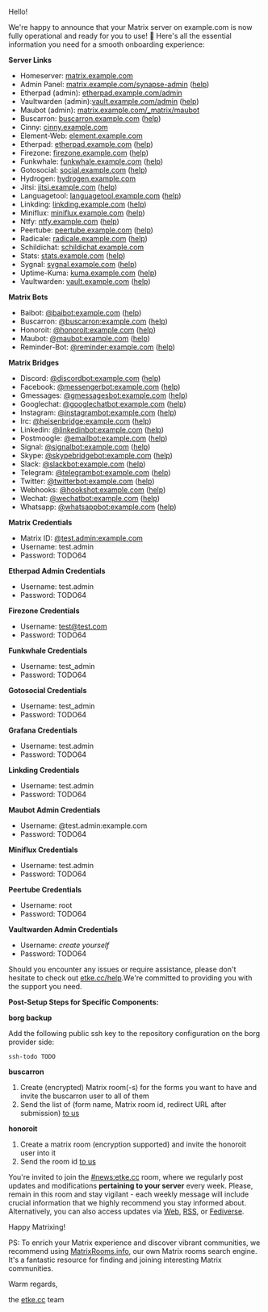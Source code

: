 Hello!

We're happy to announce that your Matrix server on example.com is now fully operational and ready for you to use! 🎉
Here's all the essential information you need for a smooth onboarding experience:

**Server Links**

* Homeserver: [matrix.example.com](https://matrix.example.com)
* Admin Panel: [matrix.example.com/synapse-admin](https://matrix.example.com/synapse-admin/?username=test.admin&server=matrix.example.com) ([help](https://etke.cc/help/extras/synapse-admin))
* Etherpad (admin): [etherpad.example.com/admin](https://etherpad.example.com/admin)
* Vaultwarden (admin):[vault.example.com/admin](https://vault.example.com/admin) ([help](https://etke.cc/help/extras/vaultwarden))
* Maubot (admin): [matrix.example.com/_matrix/maubot](https://matrix.example.com/_matrix/maubot)
* Buscarron: [buscarron.example.com](https://buscarron.example.com) ([help](https://etke.cc/help/bots/buscarron))
* Cinny: [cinny.example.com](https://cinny.example.com)
* Element-Web: [element.example.com](https://element.example.com)
* Etherpad: [etherpad.example.com](https://etherpad.example.com) ([help](https://etke.cc/help/extras/etherpad))
* Firezone: [firezone.example.com](https://firezone.example.com) ([help](https://etke.cc/help/extras/firezone))
* Funkwhale: [funkwhale.example.com](https://funkwhale.example.com) ([help](https://etke.cc/help/extras/funkwhale))
* Gotosocial: [social.example.com](https://social.example.com) ([help](https://etke.cc/help/extras/gotosocial))
* Hydrogen: [hydrogen.example.com](https://hydrogen.example.com)
* Jitsi: [jitsi.example.com](https://jitsi.example.com) ([help](https://etke.cc/help/extras/jitsi))
* Languagetool: [languagetool.example.com](https://languagetool.example.com) ([help](https://etke.cc/help/extras/languagetool))
* Linkding: [linkding.example.com](https://linkding.example.com) ([help](https://etke.cc/help/extras/linkding))
* Miniflux: [miniflux.example.com](https://miniflux.example.com) ([help](https://etke.cc/help/extras/miniflux))
* Ntfy: [ntfy.example.com](https://ntfy.example.com) ([help](https://etke.cc/help/extras/ntfy))
* Peertube: [peertube.example.com](https://peertube.example.com) ([help](https://etke.cc/help/extras/peertube))
* Radicale: [radicale.example.com](https://radicale.example.com) ([help](https://etke.cc/help/extras/radicale))
* Schildichat: [schildichat.example.com](https://schildichat.example.com)
* Stats: [stats.example.com](https://stats.example.com) ([help](https://etke.cc/help/extras/prometheus-grafana))
* Sygnal: [sygnal.example.com](https://sygnal.example.com) ([help](https://etke.cc/help/extras/sygnal))
* Uptime-Kuma: [kuma.example.com](https://kuma.example.com) ([help](https://etke.cc/help/extras/uptime-kuma))
* Vaultwarden: [vault.example.com](https://vault.example.com) ([help](https://etke.cc/help/extras/vaultwarden))


**Matrix Bots**

* Baibot: [@baibot:example.com](https://matrix.to/#/@baibot:example.com) ([help](https://etke.cc/help/bots/baibot))
* Buscarron: [@buscarron:example.com](https://matrix.to/#/@buscarron:example.com) ([help](https://etke.cc/help/bots/buscarron))
* Honoroit: [@honoroit:example.com](https://matrix.to/#/@honoroit:example.com) ([help](https://etke.cc/help/bots/honoroit))
* Maubot: [@maubot:example.com](https://matrix.to/#/@maubot:example.com) ([help](https://etke.cc/help/bots/maubot))
* Reminder-Bot: [@reminder:example.com](https://matrix.to/#/@reminder:example.com) ([help](https://etke.cc/help/bots/reminder))


**Matrix Bridges**

* Discord: [@discordbot:example.com](https://matrix.to/#/@discordbot:example.com) ([help](https://etke.cc/help/bridges/mautrix-discord))
* Facebook: [@messengerbot:example.com](https://matrix.to/#/@messengerbot:example.com) ([help](https://etke.cc/help/bridges/mautrix-meta-messenger))
* Gmessages: [@gmessagesbot:example.com](https://matrix.to/#/@gmessagesbot:example.com) ([help](https://etke.cc/help/bridges/mautrix-gmessages))
* Googlechat: [@googlechatbot:example.com](https://matrix.to/#/@googlechatbot:example.com) ([help](https://etke.cc/help/bridges/mautrix-googlechat))
* Instagram: [@instagrambot:example.com](https://matrix.to/#/@instagrambot:example.com) ([help](https://etke.cc/help/bridges/mautrix-meta-instagram))
* Irc: [@heisenbridge:example.com](https://matrix.to/#/@heisenbridge:example.com) ([help](https://etke.cc/help/bridges/heisenbridge))
* Linkedin: [@linkedinbot:example.com](https://matrix.to/#/@linkedinbot:example.com) ([help](https://etke.cc/help/bridges/beeper-linkedin))
* Postmoogle: [@emailbot:example.com](https://matrix.to/#/@emailbot:example.com) ([help](https://etke.cc/help/bridges/postmoogle))
* Signal: [@signalbot:example.com](https://matrix.to/#/@signalbot:example.com) ([help](https://etke.cc/help/bridges/mautrix-signal))
* Skype: [@skypebridgebot:example.com](https://matrix.to/#/@skypebridgebot:example.com) ([help](https://etke.cc/help/bridges/go-skype-bridge))
* Slack: [@slackbot:example.com](https://matrix.to/#/@slackbot:example.com) ([help](https://etke.cc/help/bridges/mautrix-slack))
* Telegram: [@telegrambot:example.com](https://matrix.to/#/@telegrambot:example.com) ([help](https://etke.cc/help/bridges/mautrix-telegram))
* Twitter: [@twitterbot:example.com](https://matrix.to/#/@twitterbot:example.com) ([help](https://etke.cc/help/bridges/mautrix-twitter))
* Webhooks: [@hookshot:example.com](https://matrix.to/#/@hookshot:example.com) ([help](https://etke.cc/help/bridges/hookshot))
* Wechat: [@wechatbot:example.com](https://matrix.to/#/@wechatbot:example.com) ([help](https://etke.cc/help/bridges/wechat))
* Whatsapp: [@whatsappbot:example.com](https://matrix.to/#/@whatsappbot:example.com) ([help](https://etke.cc/help/bridges/mautrix-whatsapp))


**Matrix Credentials**

* Matrix ID: [@test.admin:example.com](https://matrix.to/#/@test.admin:example.com)
* Username: test.admin
* Password: TODO64

**Etherpad Admin Credentials**

* Username: test.admin
* Password: TODO64

**Firezone Credentials**

* Username: test@test.com
* Password: TODO64

**Funkwhale Credentials**

* Username: test_admin
* Password: TODO64

**Gotosocial Credentials**

* Username: test_admin
* Password: TODO64

**Grafana Credentials**

* Username: test.admin
* Password: TODO64

**Linkding Credentials**

* Username: test.admin
* Password: TODO64

**Maubot Admin Credentials**

* Username: @test.admin:example.com
* Password: TODO64

**Miniflux Credentials**

* Username: test.admin
* Password: TODO64

**Peertube Credentials**

* Username: root
* Password: TODO64

**Vaultwarden Admin Credentials**

* Username: _create yourself_
* Password: TODO64

Should you encounter any issues or require assistance, please don't hesitate to check out [etke.cc/help](https://etke.cc/help).We're committed to providing you with the support you need.

**Post-Setup Steps for Specific Components:**

**borg backup**

Add the following public ssh key to the repository configuration on the borg provider side:

```
ssh-todo TODO
```

**buscarron**

1. Create (encrypted) Matrix room(-s) for the forms you want to have and invite the buscarron user to all of them
2. Send the list of (form name, Matrix room id, redirect URL after submission) [to us](https://etke.cc/contacts/)

**honoroit**

1. Create a matrix room (encryption supported) and invite the honoroit user into it
2. Send the room id [to us](https://etke.cc/contacts/)

You're invited to join the [#news:etke.cc](https://matrix.to/#/#news:etke.cc) room, where we regularly post updates and modifications **pertaining to your server** every week. Please, remain in this room and stay vigilant - each weekly message will include crucial information that we highly recommend you stay informed about. Alternatively, you can also access updates via [Web](https://etke.cc/news/), [RSS](https://etke.cc/news/index.xml), or [Fediverse](https://mastodon.matrix.org/@etkecc).

Happy Matrixing!

PS: To enrich your Matrix experience and discover vibrant communities, we recommend using [MatrixRooms.info](https://matrixrooms.info?utm_source=etke.cc&utm_medium=email&utm_campaign=onboarding), our own Matrix rooms search engine. It's a fantastic resource for finding and joining interesting Matrix communities.

Warm regards,

the [etke.cc](https://etke.cc) team
